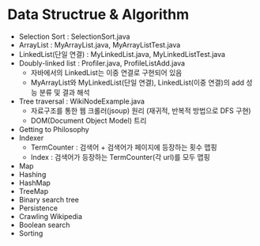 # Data Structrue & Algorithm

- Selection Sort : SelectionSort.java
- ArrayList : MyArrayList.java, MyArrayListTest.java
- LinkedList(단일 연결) : MyLinkedList.java, MyLinkedListTest.java
- Doubly-linked list : Profiler.java, ProfileListAdd.java
  * 자바에서의 LinkedList는 이중 연결로 구현되어 있음
  * MyArrayList와 MyLinkedList(단일 연결), LinkedList(이중 연결)의 add 성능 분류 및 결과 해석
- Tree traversal : WikiNodeExample.java
  * 자료구조를 통한 웹 크롤러(jsoup) 원리 (재귀적, 반복적 방법으로 DFS 구현)
  * DOM(Document Object Model) 트리
- Getting to Philosophy
- Indexer
  * TermCounter : 검색어 + 검색어가 페이지에 등장하는 횟수 맵핑
  * Index : 검색어가 등장하는 TermCounter(각 url)를 모두 맵핑
- Map
- Hashing
- HashMap
- TreeMap
- Binary search tree
- Persistence
- Crawling Wikipedia
- Boolean search
- Sorting